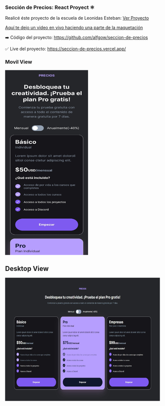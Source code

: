 ### Sección de Precios: React Proyect ⚛️

Realicé éste proyecto de la escuela de Leonidas Esteban: <a href='https://leonidasesteban.com/proyectos/seccion-de-precios'>Ver Proyecto</a>

 

<a href='https://www.twitch.tv/videos/1620977764' target='_blank' rel="noreferrer">Aquí te dejo un video en vivo haciendo una parte de la maquetación</a>

➡️ Código del proyecto: <a href='https://github.com/alfgow/seccion-de-precios'>https://github.com/alfgow/seccion-de-precios</a>

✅ Live del proyecto: <a href='https://seccion-de-precios.vercel.app/' target="_blank" rel="noreferrer">https://seccion-de-precios.vercel.app/</a>


### Movil View

<img src='https://raw.githubusercontent.com/alfgow/seccion-de-precios/master/src/img/Screenshot_20221011_113257.jpg' width="270" height="600"/>

## Desktop View

<img src='https://raw.githubusercontent.com/alfgow/seccion-de-precios/master/src/img/Screenshot%202022-10-11%20113524.jpg' width="600" height="400"/>
